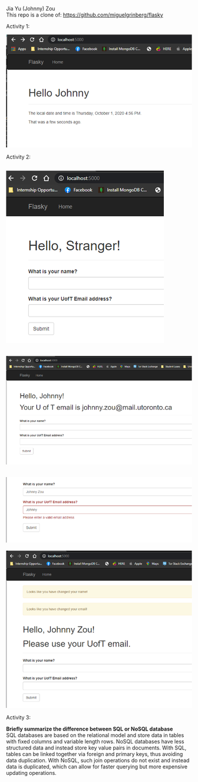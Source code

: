 Jia Yu (Johnny) Zou \
This repo is a clone of: https://github.com/miguelgrinberg/flasky

Activity 1:

![Screenshot Activity 1](./Screenshots/Activity1.PNG?raw=true "Activity 1")

Activity 2:

![Screenshot Activity 2_a](./Screenshots/Activity2_a.PNG?raw=true "Activity 2_a")
---
![Screenshot Activity 2_b](./Screenshots/Activity2_b.PNG?raw=true "Activity 2_b")
---
![Screenshot Activity 2_c](./Screenshots/Activity2_c.PNG?raw=true "Activity 2_c")
---
![Screenshot Activity 2_d](./Screenshots/Activity2_d.PNG?raw=true "Activity 2_d")

Activity 3:

<strong>Briefly summarize the difference between SQL or NoSQL database</strong>\
SQL databases are based on the relational model and store data in tables with fixed columns and variable length rows. NoSQL databases have less structured data and instead store key value pairs in documents. With SQL, tables can be linked together via foreign and primary keys, thus avoiding data duplication. With NoSQL, such join operations do not exist and instead data is duplicated, which can allow for faster querying but more expensive updating operations.